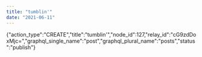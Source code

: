 ```yaml
---
title: "tumblin'"
date: "2021-06-11"
---
```


{"action\_type":"CREATE","title":"tumblin'","node\_id":127,"relay\_id":"cG9zdDoxMjc=","graphql\_single\_name":"post","graphql\_plural\_name":"posts","status":"publish"}
